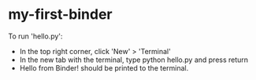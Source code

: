 # my-first-binder

To run 'hello.py':
  - In the top right corner, click 'New' > 'Terminal'
  - In the new tab with the terminal, type python hello.py and press return
  - Hello from Binder! should be printed to the terminal.
